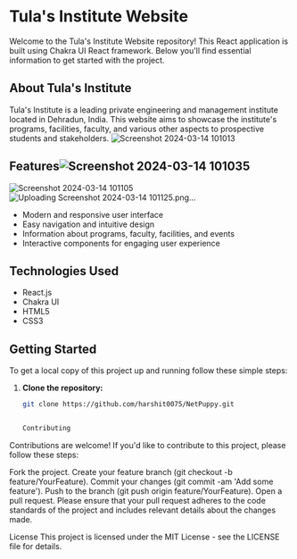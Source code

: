 # Tula's Institute Website

Welcome to the Tula's Institute Website repository! This React application is built using Chakra UI React framework. Below you'll find essential information to get started with the project.

## About Tula's Institute

Tula's Institute is a leading private engineering and management institute located in Dehradun, India. This website aims to showcase the institute's programs, facilities, faculty, and various other aspects to prospective students and stakeholders.
![Screenshot 2024-03-14 101013](https://github.com/harshit0075/NetPuppy/assets/112869167/4601f5a0-c83e-4db6-a845-8376ec21d249)

## Features![Screenshot 2024-03-14 101035](https://github.com/harshit0075/NetPuppy/assets/112869167/97b5e181-225f-4281-b11c-8a9e346ed670)

![Screenshot 2024-03-14 101105](https://github.com/harshit0075/NetPuppy/assets/112869167/12fb20b7-5850-48d6-8f6f-1c5df96114d2)
![Uploading Screenshot 2024-03-14 101125.png…]()

- Modern and responsive user interface
- Easy navigation and intuitive design
- Information about programs, faculty, facilities, and events
- Interactive components for engaging user experience

## Technologies Used

- React.js
- Chakra UI
- HTML5
- CSS3

## Getting Started

To get a local copy of this project up and running follow these simple steps:

1. **Clone the repository:**
   ```bash
   git clone https://github.com/harshit0075/NetPuppy.git


   Contributing
Contributions are welcome! If you'd like to contribute to this project, please follow these steps:

Fork the project.
Create your feature branch (git checkout -b feature/YourFeature).
Commit your changes (git commit -am 'Add some feature').
Push to the branch (git push origin feature/YourFeature).
Open a pull request.
Please ensure that your pull request adheres to the code standards of the project and includes relevant details about the changes made.

License
This project is licensed under the MIT License - see the LICENSE file for details.

